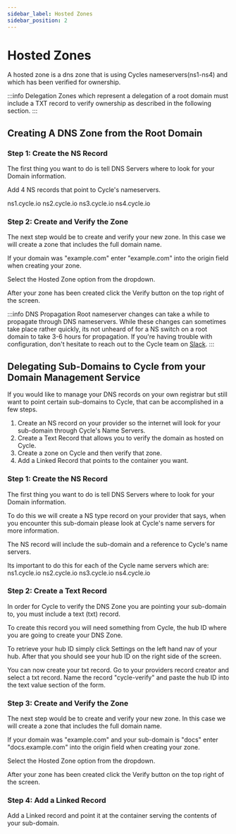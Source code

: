 ```yaml
---
sidebar_label: Hosted Zones
sidebar_position: 2
---
```

# Hosted Zones
A hosted zone is a dns zone that is using Cycles nameservers(ns1-ns4) and which has been verified for ownership.  

:::info Delegation
Zones which represent a delegation of a root domain must include a TXT record to verify ownership as described in the following section.
:::

## Creating A DNS Zone from the Root Domain
### Step 1: Create the NS Record
The first thing you want to do is tell DNS Servers where to look for your Domain information.

Add 4 NS records that point to Cycle's nameservers.

ns1.cycle.io
ns2.cycle.io
ns3.cycle.io
ns4.cycle.io


### Step 2: Create and Verify the Zone
The next step would be to create and verify your new zone. In this case we will create a zone that includes the full domain name.

If your domain was "example.com" enter "example.com" into the origin field when creating your zone.

Select the Hosted Zone option from the dropdown.

After your zone has been created click the Verify button on the top right of the screen.

:::info DNS Propagation
Root nameserver changes can take a while to propagate through DNS nameservers.  While these changes can sometimes take place rather quickly, its not unheard of for a NS switch on a root domain to take 3-6 hours for propagation.  If you're having trouble with configuration, don't hesitate to reach out to the Cycle team on [Slack](https://slack.cycle.io).
:::





## Delegating Sub-Domains to Cycle from your Domain Management Service
If you would like to manage your DNS records on your own registrar but still want to point certain sub-domains to Cycle, that can be accomplished in a few steps.

1. Create an NS record on your provider so the internet will look for your sub-domain through Cycle's Name Servers.
2. Create a Text Record that allows you to verify the domain as hosted on Cycle.
3. Create a zone on Cycle and then verify that zone.
4. Add a Linked Record that points to the container you want.


### Step 1: Create the NS Record
The first thing you want to do is tell DNS Servers where to look for your Domain information.

To do this we will create a NS type record on your provider that says, when you encounter this sub-domain please look at Cycle's name servers for more information.

The NS record will include the sub-domain and a reference to Cycle's name servers.

Its important to do this for each of the Cycle name servers which are:
ns1.cycle.io
ns2.cycle.io
ns3.cycle.io
ns4.cycle.io


### Step 2: Create a Text Record
In order for Cycle to verify the DNS Zone you are pointing your sub-domain to, you must include a text (txt) record.

To create this record you will need something from Cycle, the hub ID where you are going to create your DNS Zone.

To retrieve your hub ID simply click Settings on the left hand nav of your hub. After that you should see your hub ID on the right side of the screen.

You can now create your txt record. Go to your providers record creator and select a txt record. Name the record "cycle-verify" and paste the hub ID into the text value section of the form.

### Step 3: Create and Verify the Zone
The next step would be to create and verify your new zone. In this case we will create a zone that includes the full domain name.

If your domain was "example.com" and your sub-domain is "docs" enter "docs.example.com" into the origin field when creating your zone.

Select the Hosted Zone option from the dropdown.

After your zone has been created click the Verify button on the top right of the screen.

### Step 4: Add a Linked Record
Add a Linked record and point it at the container serving the contents of your sub-domain.

